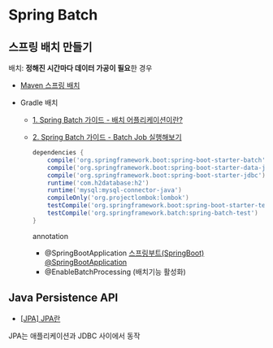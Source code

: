 # Spring Batch

## 스프링 배치 만들기

배치: **정해진 시간마다 데이터 가공이 필요**한 경우



- [Maven 스프링 배치](https://sodocumentation.net/ko/java/topic/6840/%EC%9E%90%EB%B0%94-%EB%B0%B0%EC%B9%98)

- Gradle 배치

  - [1. Spring Batch 가이드 - 배치 어플리케이션이란?](https://jojoldu.tistory.com/324?category=902551)

  - [2. Spring Batch 가이드 - Batch Job 실행해보기](https://jojoldu.tistory.com/325)

    ```groovy
    dependencies {
        compile('org.springframework.boot:spring-boot-starter-batch')
        compile('org.springframework.boot:spring-boot-starter-data-jpa')
        compile('org.springframework.boot:spring-boot-starter-jdbc')
        runtime('com.h2database:h2')
        runtime('mysql:mysql-connector-java')
        compileOnly('org.projectlombok:lombok')
        testCompile('org.springframework.boot:spring-boot-starter-test')
        testCompile('org.springframework.batch:spring-batch-test')
    }
    ```

    annotation

    - @SpringBootApplication [스프링부트(SpringBoot) @SpringBootApplication](https://m.blog.naver.com/PostView.nhn?blogId=ish430&logNo=221340243322&proxyReferer=https:%2F%2Fwww.google.com%2F)
    - @EnableBatchProcessing (배치기능 활성화)

## Java Persistence API

- [[JPA] JPA란](https://gmlwjd9405.github.io/2019/08/04/what-is-jpa.html)

JPA는 애플리케이션과 JDBC 사이에서 동작


